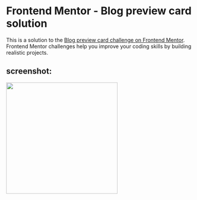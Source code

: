 # Frontend Mentor - Blog preview card solution

This is a solution to the [Blog preview card challenge on Frontend Mentor](https://www.frontendmentor.io/challenges/blog-preview-card-ckPaj01IcS). Frontend Mentor challenges help you improve your coding skills by building realistic projects. 

## screenshot: 
<img src="https://github.com/user-attachments/assets/8b5f07c5-8a33-4399-bbec-be57be14fcbe" width=300>


